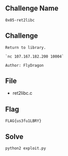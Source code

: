 ## Challenge Name
```
0x05-ret2libc
```
## Challenge
```
Return to library.  

`nc 107.167.182.200 10004`  

Author: FlyDragon
```
## File
- ret2libc.c
## Flag
```
FLAG{us3fu1LBRY}
```
## Solve
```
python2 exploit.py
```

